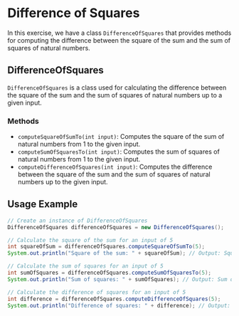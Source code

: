 # Difference of Squares

In this exercise, we have a class `DifferenceOfSquares` that provides methods for computing the difference between the square of the sum and the sum of squares of natural numbers.

## DifferenceOfSquares

`DifferenceOfSquares` is a class used for calculating the difference between the square of the sum and the sum of squares of natural numbers up to a given input.

### Methods

- `computeSquareOfSumTo(int input)`: Computes the square of the sum of natural numbers from 1 to the given input.
- `computeSumOfSquaresTo(int input)`: Computes the sum of squares of natural numbers from 1 to the given input.
- `computeDifferenceOfSquares(int input)`: Computes the difference between the square of the sum and the sum of squares of natural numbers up to the given input.

## Usage Example

```java
// Create an instance of DifferenceOfSquares
DifferenceOfSquares differenceOfSquares = new DifferenceOfSquares();

// Calculate the square of the sum for an input of 5
int squareOfSum = differenceOfSquares.computeSquareOfSumTo(5);
System.out.println("Square of the sum: " + squareOfSum); // Output: Square of the sum: 225

// Calculate the sum of squares for an input of 5
int sumOfSquares = differenceOfSquares.computeSumOfSquaresTo(5);
System.out.println("Sum of squares: " + sumOfSquares); // Output: Sum of squares: 55

// Calculate the difference of squares for an input of 5
int difference = differenceOfSquares.computeDifferenceOfSquares(5);
System.out.println("Difference of squares: " + difference); // Output: Difference of squares: 170
```